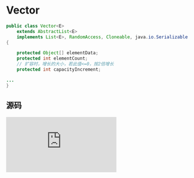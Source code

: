 # Vector

```java
public class Vector<E>
    extends AbstractList<E>
    implements List<E>, RandomAccess, Cloneable, java.io.Serializable
{

    protected Object[] elementData;
    protected int elementCount;
    // 扩容时，增长的大小，若此值<=0，按2倍增长
    protected int capacityIncrement;

...
}

```

## 源码
![ArrayList](https://github.com/pallcard/learn-java/blob/master/src/main/resources/jdk/jdk1_8/java/util/ArrayList.java "ArrayList")